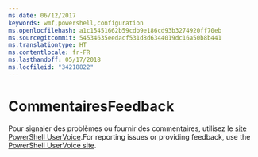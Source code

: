 ```yaml
---
ms.date: 06/12/2017
keywords: wmf,powershell,configuration
ms.openlocfilehash: a1c15451662b59cdb9e186cd93b3274920ff70eb
ms.sourcegitcommit: 54534635eedacf531d8d6344019dc16a50b8b441
ms.translationtype: HT
ms.contentlocale: fr-FR
ms.lasthandoff: 05/17/2018
ms.locfileid: "34218822"
---
```

# <a name="feedback"></a><span data-ttu-id="42b1f-102">Commentaires</span><span class="sxs-lookup"><span data-stu-id="42b1f-102">Feedback</span></span>
<span data-ttu-id="42b1f-103">Pour signaler des problèmes ou fournir des commentaires, utilisez le [site PowerShell UserVoice](http://windowsserver.uservoice.com/forums/301869-powershell).</span><span class="sxs-lookup"><span data-stu-id="42b1f-103">For reporting issues or providing feedback, use the [PowerShell UserVoice site](http://windowsserver.uservoice.com/forums/301869-powershell).</span></span>
